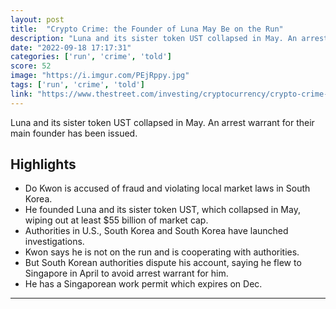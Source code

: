 ```yaml
---
layout: post
title:  "Crypto Crime: the Founder of Luna May Be on the Run"
description: "Luna and its sister token UST collapsed in May. An arrest warrant for their main founder has been issued."
date: "2022-09-18 17:17:31"
categories: ['run', 'crime', 'told']
score: 52
image: "https://i.imgur.com/PEjRppy.jpg"
tags: ['run', 'crime', 'told']
link: "https://www.thestreet.com/investing/cryptocurrency/crypto-crime-the-founder-of-luna-may-be-on-the-run"
---
```


Luna and its sister token UST collapsed in May. An arrest warrant for their main founder has been issued.

## Highlights

- Do Kwon is accused of fraud and violating local market laws in South Korea.
- He founded Luna and its sister token UST, which collapsed in May, wiping out at least $55 billion of market cap.
- Authorities in U.S., South Korea and South Korea have launched investigations.
- Kwon says he is not on the run and is cooperating with authorities.
- But South Korean authorities dispute his account, saying he flew to Singapore in April to avoid arrest warrant for him.
- He has a Singaporean work permit which expires on Dec.

---
